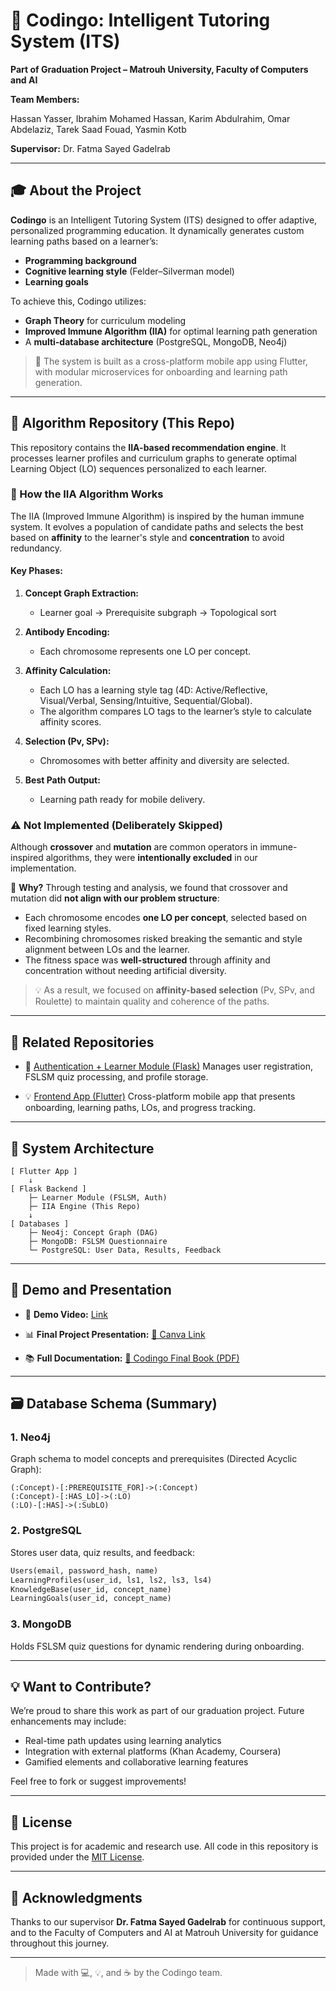 # 🚀 Codingo: Intelligent Tutoring System (ITS)

**Part of Graduation Project – Matrouh University, Faculty of Computers and AI**

**Team Members:**

Hassan Yasser, Ibrahim Mohamed Hassan, Karim Abdulrahim, Omar Abdelaziz, Tarek Saad Fouad, Yasmin Kotb

**Supervisor:** Dr. Fatma Sayed Gadelrab

---

## 🎓 About the Project

**Codingo** is an Intelligent Tutoring System (ITS) designed to offer adaptive, personalized programming education. It dynamically generates custom learning paths based on a learner’s:

* **Programming background**
* **Cognitive learning style** (Felder–Silverman model)
* **Learning goals**

To achieve this, Codingo utilizes:

* **Graph Theory** for curriculum modeling
* **Improved Immune Algorithm (IIA)** for optimal learning path generation
* A **multi-database architecture** (PostgreSQL, MongoDB, Neo4j)

> 📱 The system is built as a cross-platform mobile app using Flutter, with modular microservices for onboarding and learning path generation.

---

## 🧠 Algorithm Repository (This Repo)

This repository contains the **IIA-based recommendation engine**. It processes learner profiles and curriculum graphs to generate optimal Learning Object (LO) sequences personalized to each learner.

### 🧬 How the IIA Algorithm Works

The IIA (Improved Immune Algorithm) is inspired by the human immune system. It evolves a population of candidate paths and selects the best based on **affinity** to the learner's style and **concentration** to avoid redundancy.

#### Key Phases:

1. **Concept Graph Extraction:**

   * Learner goal → Prerequisite subgraph → Topological sort
2. **Antibody Encoding:**

   * Each chromosome represents one LO per concept.
3. **Affinity Calculation:**

   * Each LO has a learning style tag (4D: Active/Reflective, Visual/Verbal, Sensing/Intuitive, Sequential/Global).
   * The algorithm compares LO tags to the learner’s style to calculate affinity scores.
4. **Selection (Pv, SPv):**

   * Chromosomes with better affinity and diversity are selected.
5. **Best Path Output:**

   * Learning path ready for mobile delivery.

### ⚠️ Not Implemented (Deliberately Skipped)

Although **crossover** and **mutation** are common operators in immune-inspired algorithms, they were **intentionally excluded** in our implementation.

🧩 **Why?**
Through testing and analysis, we found that crossover and mutation did **not align with our problem structure**:

* Each chromosome encodes **one LO per concept**, selected based on fixed learning styles.
* Recombining chromosomes risked breaking the semantic and style alignment between LOs and the learner.
* The fitness space was **well-structured** through affinity and concentration without needing artificial diversity.

> 💡 As a result, we focused on **affinity-based selection** (Pv, SPv, and Roulette) to maintain quality and coherence of the paths.

---

## 📱 Related Repositories

* 🔑 [Authentication + Learner Module (Flask)](https://github.com/Tarek-Saad/Graduation-learners-module-backend)
  Manages user registration, FSLSM quiz processing, and profile storage.

* 💡 [Frontend App (Flutter)](https://github.com/HassanYasser07/intelligent_tutoring_system)
  Cross-platform mobile app that presents onboarding, learning paths, LOs, and progress tracking.

---

## 🧩 System Architecture

```text
[ Flutter App ]
 	↓
[ Flask Backend ]
 	├─ Learner Module (FSLSM, Auth)
 	├─ IIA Engine (This Repo)
 	↓
[ Databases ]
 	├─ Neo4j: Concept Graph (DAG)
 	├─ MongoDB: FSLSM Questionnaire
 	└─ PostgreSQL: User Data, Results, Feedback
```

---

## 🧪 Demo and Presentation

* 🎥 **Demo Video:** [Link](https://drive.google.com/file/d/1PU-XnxljKAfzq-ISgxyakUZ2cDXJJDqv/view?usp=drivesdk)


* 📊 **Final Project Presentation:**
  [📎 Canva Link](https://www.canva.com/design/DAGqAd_vihQ/cF8acxNWvwT_8B4sjQzE1Q/edit?utm_content=DAGqAd_vihQ&utm_campaign=designshare&utm_medium=link2&utm_source=sharebutton)

* 📚 **Full Documentation:**
  [📄 Codingo Final Book (PDF)](https://drive.google.com/file/d/1IFTYK0Q1CGIythuggzzv1zxq13GOVo0J/view?usp=sharing)

---

## 🗃️ Database Schema (Summary)

### 1. **Neo4j**

Graph schema to model concepts and prerequisites (Directed Acyclic Graph):

```
(:Concept)-[:PREREQUISITE_FOR]->(:Concept)
(:Concept)-[:HAS_LO]->(:LO)
(:LO)-[:HAS]->(:SubLO)
```

### 2. **PostgreSQL**

Stores user data, quiz results, and feedback:

```sql
Users(email, password_hash, name)
LearningProfiles(user_id, ls1, ls2, ls3, ls4)
KnowledgeBase(user_id, concept_name)
LearningGoals(user_id, concept_name)
```

### 3. **MongoDB**

Holds FSLSM quiz questions for dynamic rendering during onboarding.

---

## 💡 Want to Contribute?

We’re proud to share this work as part of our graduation project. Future enhancements may include:

* Real-time path updates using learning analytics
* Integration with external platforms (Khan Academy, Coursera)
* Gamified elements and collaborative learning features

Feel free to fork or suggest improvements!

---

## 📄 License

This project is for academic and research use. All code in this repository is provided under the [MIT License](LICENSE).

---

## 🙌 Acknowledgments

Thanks to our supervisor **Dr. Fatma Sayed Gadelrab** for continuous support, and to the Faculty of Computers and AI at Matrouh University for guidance throughout this journey.

---

> Made with 💻, 💡, and ☕ by the Codingo team.
